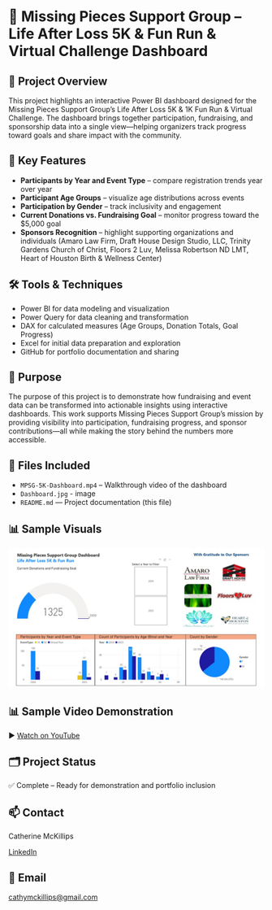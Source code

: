 # 💼 Missing Pieces Support Group – Life After Loss 5K & Fun Run & Virtual Challenge Dashboard

## 📌 Project Overview
This project highlights an interactive Power BI dashboard designed for the Missing Pieces Support Group’s Life After Loss 5K & 1K Fun Run & Virtual Challenge. The dashboard brings together participation, fundraising, and sponsorship data into a single view—helping organizers track progress toward goals and share impact with the community.

## 🔎 Key Features
- **Participants by Year and Event Type** – compare registration trends year over year
- **Participant Age Groups** – visualize age distributions across events
- **Participation by Gender** – track inclusivity and engagement
- **Current Donations vs. Fundraising Goal** – monitor progress toward the $5,000 goal
- **Sponsors Recognition** – highlight supporting organizations and individuals (Amaro Law Firm, Draft House Design Studio, LLC, Trinity Gardens Church of Christ, Floors 2 Luv, Melissa Robertson ND LMT, Heart of Houston Birth & Wellness Center)

## 🛠️ Tools & Techniques
- Power BI for data modeling and visualization
- Power Query for data cleaning and transformation
- DAX for calculated measures (Age Groups, Donation Totals, Goal Progress)
- Excel for initial data preparation and exploration
- GitHub for portfolio documentation and sharing

## 🎯 Purpose
The purpose of this project is to demonstrate how fundraising and event data can be transformed into actionable insights using interactive dashboards. This work supports Missing Pieces Support Group’s mission by providing visibility into participation, fundraising progress, and sponsor contributions—all while making the story behind the numbers more accessible.

## 📎 Files Included
- `MPSG-5K-Dashboard.mp4` – Walkthrough video of the dashboard
- `Dashboard.jpg` - image
- `README.md` — Project documentation (this file)

## 📊 Sample Visuals
![Dashboard Overview](dashboard.jpg)

## 📊 Sample Video Demonstration
▶️ [Watch on YouTube](https://youtu.be/zXIm2jjzy5A)

## 🗂️ Project Status

✅ Complete – Ready for demonstration and portfolio inclusion  

## 📫 Contact
Catherine McKillips

[LinkedIn](https://www.linkedin.com/in/catherine-mckillips-data-analytics)  

## 📧 Email
cathymckillips@gmail.com
